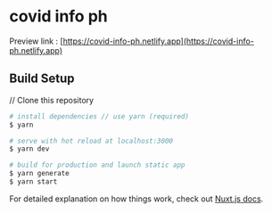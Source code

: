 # covid info ph
Preview link : [https://covid-info-ph.netlify.app](https://covid-info-ph.netlify.app)

## Build Setup

// Clone this repository

```bash
# install dependencies // use yarn (required)
$ yarn

# serve with hot reload at localhost:3000
$ yarn dev

# build for production and launch static app
$ yarn generate
$ yarn start

```

For detailed explanation on how things work, check out [Nuxt.js docs](https://nuxtjs.org).
